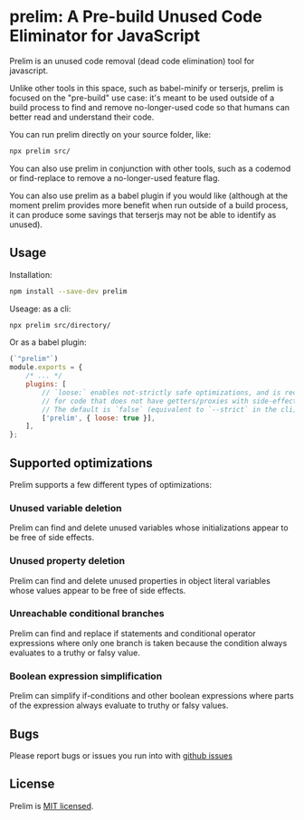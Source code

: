# prelim: A Pre-build Unused Code Eliminator for JavaScript

Prelim is an unused code removal (dead code elimination) tool for javascript.

Unlike other tools in this space, such as babel-minify or terserjs, prelim is
focused on the "pre-build" use case: it's meant to be used outside of a build
process to find and remove no-longer-used code so that humans can better read
and understand their code.

You can run prelim directly on your source folder, like:

```sh
npx prelim src/
```

You can also use prelim in conjunction with other tools, such as a codemod or
find-replace to remove a no-longer-used feature flag.

You can also use prelim as a babel plugin if you would like (although at the
moment prelim provides more benefit when run outside of a build process, it
can produce some savings that terserjs may not be able to identify as unused).


## Usage

Installation:

```sh
npm install --save-dev prelim
```

Useage: as a cli:

```sh
npx prelim src/directory/
```

Or as a babel plugin:

```javascript
(`"prelim"`)
module.exports = {
    /* ... */
    plugins: [
        // `loose:` enables not-strictly safe optimizations, and is recommended
        // for code that does not have getters/proxies with side-effects.
        // The default is `false` (equivalent to `--strict` in the cli)
        ['prelim', { loose: true }],
    ],
};
```


## Supported optimizations

Prelim supports a few different types of optimizations:

### Unused variable deletion

Prelim can find and delete unused variables whose initializations appear to be
free of side effects.

### Unused property deletion

Prelim can find and delete unused properties in object literal variables whose
values appear to be free of side effects.

### Unreachable conditional branches

Prelim can find and replace if statements and conditional operator expressions
where only one branch is taken because the condition always evaluates to a truthy
or falsy value.

### Boolean expression simplification

Prelim can simplify if-conditions and other boolean expressions where parts of
the expression always evaluate to truthy or falsy values.


## Bugs

Please report bugs or issues you run into with [github issues][issues]

[issues]: https://github.com/ariabuckles/prelim/issues


## License

Prelim is [MIT licensed](LICENSE).
